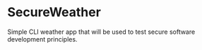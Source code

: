# SecureWeather
Simple CLI weather app that will be used to test secure software development principles.
